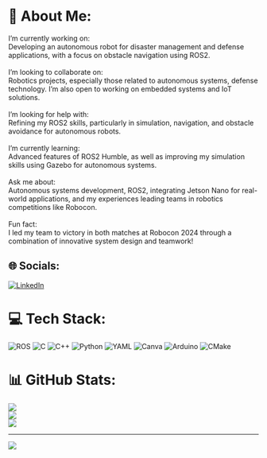 # 💫 About Me:
I’m currently working on:<br>Developing an autonomous robot for disaster management and defense applications, with a focus on obstacle navigation using ROS2.<br><br>I’m looking to collaborate on:<br>Robotics projects, especially those related to autonomous systems, defense technology. I’m also open to working on embedded systems and IoT solutions.<br><br>I’m looking for help with:<br>Refining my ROS2 skills, particularly in simulation, navigation, and obstacle avoidance for autonomous robots.<br><br>I’m currently learning:<br>Advanced features of ROS2 Humble, as well as improving my simulation skills using Gazebo for autonomous systems.<br><br>Ask me about:<br>Autonomous systems development, ROS2, integrating Jetson Nano for real-world applications, and my experiences leading teams in robotics competitions like Robocon.<br><br>Fun fact:<br>I led my team to victory in both matches at Robocon 2024 through a combination of innovative system design and teamwork!


## 🌐 Socials:
[![LinkedIn](https://img.shields.io/badge/LinkedIn-%230077B5.svg?logo=linkedin&logoColor=white)](https://linkedin.com/in/pranav-kolekar) 

# 💻 Tech Stack:
![ROS](https://img.shields.io/badge/ros-%230A0FF9.svg?style=for-the-badge&logo=ros&logoColor=white) ![C](https://img.shields.io/badge/c-%2300599C.svg?style=for-the-badge&logo=c&logoColor=white) ![C++](https://img.shields.io/badge/c++-%2300599C.svg?style=for-the-badge&logo=c%2B%2B&logoColor=white) ![Python](https://img.shields.io/badge/python-3670A0?style=for-the-badge&logo=python&logoColor=ffdd54) ![YAML](https://img.shields.io/badge/yaml-%23ffffff.svg?style=for-the-badge&logo=yaml&logoColor=151515) ![Canva](https://img.shields.io/badge/Canva-%2300C4CC.svg?style=for-the-badge&logo=Canva&logoColor=white) ![Arduino](https://img.shields.io/badge/-Arduino-00979D?style=for-the-badge&logo=Arduino&logoColor=white) ![CMake](https://img.shields.io/badge/CMake-%23008FBA.svg?style=for-the-badge&logo=cmake&logoColor=white)
# 📊 GitHub Stats:
![](https://github-readme-stats.vercel.app/api?username=pranavk-2003&theme=dark&hide_border=true&include_all_commits=true&count_private=true)<br/>
![](https://github-readme-streak-stats.herokuapp.com/?user=pranavk-2003&theme=dark&hide_border=true)<br/>
![](https://github-readme-stats.vercel.app/api/top-langs/?username=pranavk-2003&theme=dark&hide_border=true&include_all_commits=true&count_private=true&layout=compact)

---
[![](https://visitcount.itsvg.in/api?id=pranavk-2003&icon=1&color=9)](https://visitcount.itsvg.in)

<!-- Proudly created with GPRM ( https://gprm.itsvg.in ) -->
